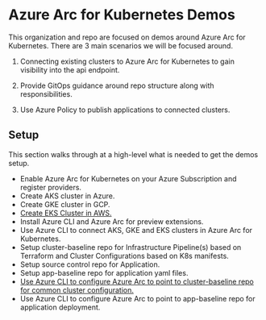 # Azure Arc for Kubernetes Demos

This organization and repo are focused on demos around Azure Arc for Kubernetes. There are 3 main scenarios we will be focused around.

1. Connecting existing clusters to Azure Arc for Kubernetes to gain visibility into the api endpoint.

2. Provide GitOps guidance around repo structure along with responsibilities.

3. Use Azure Policy to publish applications to connected clusters.

## Setup

This section walks through at a high-level what is needed to get the demos setup.

- Enable Azure Arc for Kubernetes on your Azure Subscription and register providers.
- Create AKS cluster in Azure.
- Create GKE cluster in GCP.
- [Create EKS Cluster in AWS.](./docs/create-eks-cluster.md)
- Install Azure CLI and Azure Arc for preview extensions.
- Use Azure CLI to connect AKS, GKE and EKS clusters in Azure Arc for Kubernetes.
- Setup cluster-baseline repo for Infrastructure Pipeline(s) based on Terraform and Cluster Configurations based on K8s manifests.
- Setup source control repo for Application.
- Setup app-baseline repo for application yaml files.
- [Use Azure CLI to configure Azure Arc to point to cluster-baseline repo for common cluster configuration.](./docs/apply-cluster-baseline.md)
- Use Azure CLI to configure Azure Arc to point to app-baseline repo for application deployment.
